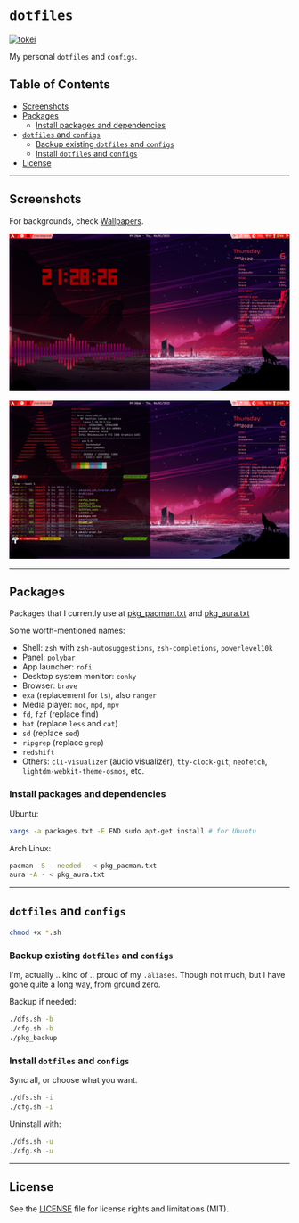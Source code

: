# `dotfiles`

[![tokei](https://tokei.rs/b1/github/duken72/dotfiles)](https://github.com/duken72/dotfiles)

My personal `dotfiles` and `configs`.

## Table of Contents

<!-- vim-markdown-toc GFM -->

* [Screenshots](#screenshots)
* [Packages](#packages)
  * [Install packages and dependencies](#install-packages-and-dependencies)
* [`dotfiles` and `configs`](#dotfiles-and-configs)
  * [Backup existing `dotfiles` and `configs`](#backup-existing-dotfiles-and-configs)
  * [Install `dotfiles` and `configs`](#install-dotfiles-and-configs)
* [License](#license)

<!-- vim-markdown-toc -->

---

## Screenshots

For backgrounds, check [Wallpapers](Wallpapers).

![screenshot](Screenshot/Screenshot_2022-01-06_21-28-44.png)

![screenshot](Screenshot/Screenshot_2022-01-06_21-30-06.png)

---

## Packages

Packages that I currently use at [pkg_pacman.txt](pkg_pacman.txt) and [pkg_aura.txt](pkg_aura.txt)

Some worth-mentioned names:

- Shell: `zsh` with `zsh-autosuggestions`, `zsh-completions`, `powerlevel10k`
- Panel: `polybar`
- App launcher: `rofi`
- Desktop system monitor: `conky`
- Browser: `brave`
- `exa` (replacement for `ls`), also `ranger`
- Media player: `moc`, `mpd`, `mpv`
- `fd`, `fzf` (replace find)
- `bat` (replace `less` and `cat`)
- `sd` (replace `sed`)
- `ripgrep` (replace `grep`)
- `redshift`
- Others: `cli-visualizer` (audio visualizer), `tty-clock-git`, `neofetch`, `lightdm-webkit-theme-osmos`, etc.

### Install packages and dependencies

Ubuntu:

```bash
xargs -a packages.txt -E END sudo apt-get install # for Ubuntu
```

Arch Linux:

```bash
pacman -S --needed - < pkg_pacman.txt
aura -A - < pkg_aura.txt
```

---

## `dotfiles` and `configs`

```bash
chmod +x *.sh
```

### Backup existing `dotfiles` and `configs`

I'm, actually .. kind of .. proud of my `.aliases`. Though not much, but I have gone quite a long way, from ground zero.

Backup if needed:

```bash
./dfs.sh -b
./cfg.sh -b
./pkg_backup
```

### Install `dotfiles` and `configs`

Sync all, or choose what you want.

```bash
./dfs.sh -i
./cfg.sh -i
```

Uninstall with:

```bash
./dfs.sh -u
./cfg.sh -u
```

---

## License

See the [LICENSE](LICENSE.md) file for license rights and limitations (MIT).
